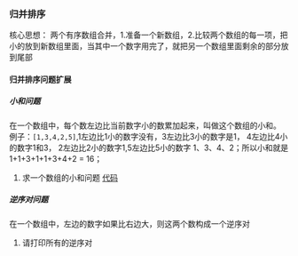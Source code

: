 ### 归并排序

核心思想： 两个有序数组合并，1.准备一个新数组，2.比较两个数组的每一项，把小的放到新数组里面，当其中一个数字用完了，就把另一个数组里面剩余的部分放到尾部


#### 归并排序问题扩展

##### 小和问题
在一个数组中，每个数左边比当前数字小的数累加起来，叫做这个数组的小和。
例子：`[1,3,4,2,5]`,1左边比1小的数字没有，3左边比3小的数字是1， 4左边比4小的数字1和3， 2左边比2小的数字1,5左边比5小的数字 1、3、4、2；所以小和就是1+1+3+1+1+3+4+2 = 16；

1. 求一个数组的小和问题
[代码](./003归并排序扩展/1.小和问题.js)


##### 逆序对问题
在一个数组中，左边的数字如果比右边大，则这两个数构成一个逆序对

1. 请打印所有的逆序对
